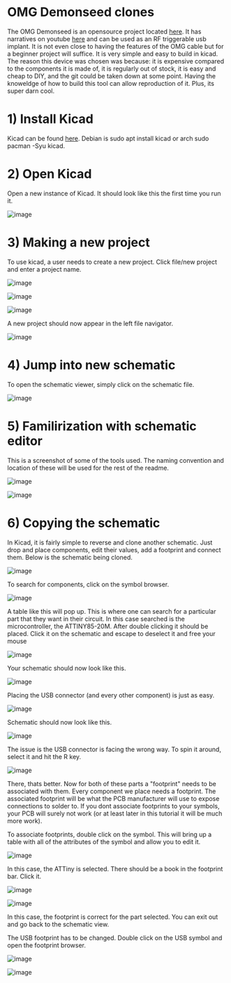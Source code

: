 # OMG Demonseed clones

The OMG Demonseed is an opensource project located [here](https://github.com/O-MG/DemonSeed). It has narratives on youtube [here](https://youtu.be/QQ1p2tPWZbM?feature=shared) and can be used as an RF triggerable usb implant. It is not even close to having the features of the OMG cable but for a beginner project will suffice. It is very simple and easy to build in kicad. The reason this device was chosen was because: it is expensive compared to the components it is made of, it is regularly out of stock, it is easy and cheap to DIY, and the git could be taken down at some point. Having the knoweldge of how to build this tool can allow reproduction of it. Plus, its super darn cool. 
# 1) Install Kicad
Kicad can be found [here](https://www.kicad.org/). Debian is sudo apt install kicad or arch sudo pacman -Syu kicad. 
# 2) Open Kicad 
Open a new instance of Kicad. It should look like this the first time you run it. 

![image](https://github.com/Zetier/Texas-Cyber-Summit-2023-Talks/assets/142856655/72c0b381-5a63-4485-9dd1-c28d0649b73e)

# 3) Making a new project
To use kicad, a user needs to create a new project. Click file/new project and enter a project name. 

![image](https://github.com/Zetier/Texas-Cyber-Summit-2023-Talks/assets/142856655/fde9bf10-916a-4b0d-9e55-d0ff2a904fbb)

![image](https://github.com/Zetier/Texas-Cyber-Summit-2023-Talks/assets/142856655/6296206b-4de1-43cc-90a0-1056e478ed64)

![image](https://github.com/Zetier/Texas-Cyber-Summit-2023-Talks/assets/142856655/7cec8029-c84b-4a42-9f06-75c8727ca9a9)

A new project should now appear in the left file navigator. 

![image](https://github.com/Zetier/Texas-Cyber-Summit-2023-Talks/assets/142856655/d4d01bac-1769-4fd0-a6cc-8e0dbac99658)

# 4) Jump into new schematic

To open the schematic viewer, simply click on the schematic file. 

![image](https://github.com/Zetier/Texas-Cyber-Summit-2023-Talks/assets/142856655/88dbe346-e417-4bbc-b6bb-9e7ee34413b8)

# 5) Familirization with schematic editor

This is a screenshot of some of the tools used. The naming convention and location of these will be used for the rest of the readme. 

![image](https://github.com/Zetier/Texas-Cyber-Summit-2023-Talks/assets/142856655/c655a0ba-e984-44b7-be20-bdcae6b3b130)

![image](https://github.com/Zetier/Texas-Cyber-Summit-2023-Talks/assets/142856655/1cb9c149-0dc4-40c4-a513-297b09bfe34e)

# 6) Copying the schematic

In Kicad, it is fairly simple to reverse and clone another schematic. Just drop and place components, edit their values, add a footprint and connect them. Below is the schematic being cloned. 

![image](https://github.com/Zetier/Texas-Cyber-Summit-2023-Talks/assets/142856655/35d16cbf-4326-4617-a097-66cf5db3fbef)

To search for components, click on the symbol browser. 

![image](https://github.com/Zetier/Texas-Cyber-Summit-2023-Talks/assets/142856655/99b7ec5a-ad21-4c55-9289-b6f6f35a851d)

A table like this will pop up. This is where one can search for a particular part that they want in their circuit. In this case searched is the microcontroller, the ATTINY85-20M. After double clicking it should be placed. Click it on the schematic and escape to deselect it and free your mouse

![image](https://github.com/Zetier/Texas-Cyber-Summit-2023-Talks/assets/142856655/1a8d5b2c-639f-4bc8-9008-2dc55cc7812f)

Your schematic should now look like this. 

![image](https://github.com/Zetier/Texas-Cyber-Summit-2023-Talks/assets/142856655/82b9de1e-7178-412c-a1f2-81121649c7d6)

Placing the USB connector (and every other component) is just as easy. 

![image](https://github.com/Zetier/Texas-Cyber-Summit-2023-Talks/assets/142856655/55de0e2b-01db-4556-a6dc-50eaa95430c5)

Schematic should now look like this. 

![image](https://github.com/Zetier/Texas-Cyber-Summit-2023-Talks/assets/142856655/a3a74b15-ee26-4612-9165-f53e9c141e4d)

The issue is the USB connector is facing the wrong way. To spin it around, select it and hit the R key. 

![image](https://github.com/Zetier/Texas-Cyber-Summit-2023-Talks/assets/142856655/a3bd9726-ed11-42a2-ab4d-935554562bd5)

There, thats better. Now for both of these parts a "footprint" needs to be associated with them. Every component we place needs a footprint. The associated footprint will be what the PCB manufacturer will use to expose connections to solder to. If you dont associate footprints to your symbols, your PCB will surely not work (or at least later in this tutorial it will be much more work).

To associate footprints, double click on the symbol. This will bring up a table with all of the attributes of the symbol and allow you to edit it. 

![image](https://github.com/Zetier/Texas-Cyber-Summit-2023-Talks/assets/142856655/34098cb4-556b-4c9c-9c03-029334a81fcf)

In this case, the ATTiny is selected. There should be a book in the footprint bar. Click it. 

![image](https://github.com/Zetier/Texas-Cyber-Summit-2023-Talks/assets/142856655/4e328acd-62b3-4aeb-b370-d8a584cff762)

![image](https://github.com/Zetier/Texas-Cyber-Summit-2023-Talks/assets/142856655/135b9634-1275-4d08-8bed-02817723093f)

In this case, the footprint is correct for the part selected. You can exit out and go back to the schematic view. 

The USB footprint has to be changed. Double click on the USB symbol and open the footprint browser. 

![image](https://github.com/Zetier/Texas-Cyber-Summit-2023-Talks/assets/142856655/950258c0-f90a-4e51-8fa7-cfc7575c6801)

![image](https://github.com/Zetier/Texas-Cyber-Summit-2023-Talks/assets/142856655/40d66ed6-a82d-4289-8c53-db0d74115af3)



